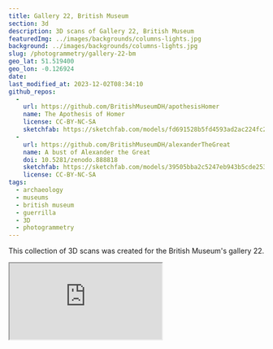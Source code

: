 ```yaml
---
title: Gallery 22, British Museum
section: 3d
description: 3D scans of Gallery 22, British Museum
featuredImg: ../images/backgrounds/columns-lights.jpg
background: ../images/backgrounds/columns-lights.jpg
slug: /photogrammetry/gallery-22-bm
geo_lat: 51.519400
geo_lon: -0.126924
date:
last_modified_at: 2023-12-02T08:34:10
github_repos:
  -
    url: https://github.com/BritishMuseumDH/apothesisHomer
    name: The Apothesis of Homer
    license: CC-BY-NC-SA
    sketchfab: https://sketchfab.com/models/fd691528b5fd4593ad2ac224fc2f19c5
  -
    url: https://github.com/BritishMuseumDH/alexanderTheGreat
    name: A bust of Alexander the Great
    doi: 10.5281/zenodo.888818
    sketchfab: https://sketchfab.com/models/39505bba2c5247eb943b5cde253bf495
    license: CC-BY-NC-SA
tags:
  - archaeology
  - museums
  - british museum 
  - guerrilla
  - 3D
  - photogrammetry
---
```


This collection of 3D scans was created for the British Museum's gallery 22.

<div class="ratio ratio-1x1 mb-3">
    <iframe title="A playlist of 3D models from gallery 22, BM" src="https://sketchfab.com/playlists/embed?collection=305df4f98d024c5bb69f7f3ddcc41f46"  allow="autoplay; fullscreen; vr" mozallowfullscreen="true" webkitallowfullscreen="true"></iframe>
</div>

